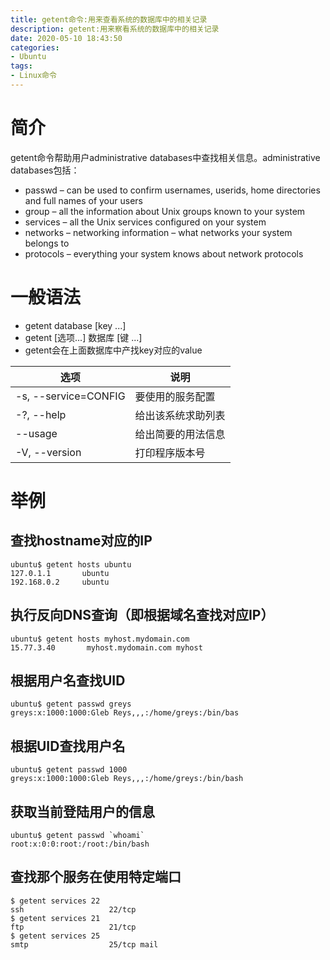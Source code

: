 ```yaml
---
title: getent命令:用来查看系统的数据库中的相关记录
description: getent:用来察看系统的数据库中的相关记录
date: 2020-05-10 18:43:50
categories:
- Ubuntu
tags:
- Linux命令
---
```

#   简介
getent命令帮助用户administrative databases中查找相关信息。administrative databases包括：
+   passwd – can be used to confirm usernames, userids, home directories and full names of your users
+   group – all the information about Unix groups known to your system
+   services – all the Unix services configured on your system
+   networks – networking information – what networks your system belongs to
+   protocols – everything your system knows about network protocols

#   一般语法
+   getent database [key ...]
+   getent [选项...] 数据库 [键 ...]
+   getent会在上面数据库中产找key对应的value

|选项|说明|
|----|----|
|-s, --service=CONFIG  |    要使用的服务配置|
|-?, --help            |    给出该系统求助列表|
|    --usage           |    给出简要的用法信息|
|-V, --version         |    打印程序版本号|

#   举例
##  查找hostname对应的IP
```
ubuntu$ getent hosts ubuntu
127.0.1.1       ubuntu
192.168.0.2     ubuntu
```

##  执行反向DNS查询（即根据域名查找对应IP）
```
ubuntu$ getent hosts myhost.mydomain.com
15.77.3.40       myhost.mydomain.com myhost
```

##  根据用户名查找UID
```
ubuntu$ getent passwd greys
greys:x:1000:1000:Gleb Reys,,,:/home/greys:/bin/bas
```

##  根据UID查找用户名
```
ubuntu$ getent passwd 1000
greys:x:1000:1000:Gleb Reys,,,:/home/greys:/bin/bash
```

##  获取当前登陆用户的信息
```
ubuntu$ getent passwd `whoami`
root:x:0:0:root:/root:/bin/bash
```

##  查找那个服务在使用特定端口
```
$ getent services 22
ssh                   22/tcp
$ getent services 21
ftp                   21/tcp
$ getent services 25
smtp                  25/tcp mail
```
